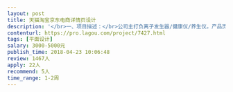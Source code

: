 ```yaml
---                
layout: post       
title: 天猫淘宝京东电商详情页设计           
description: '</br>一、项目描述：</br>公司主打负离子发生器/健康仪/养生仪。产品页面目前的转化率有些低，希望通过重新设计能提高产品页面的转化率</br></br>二、目前产品页面：</br>https://item.taobao.com/item.htm?id=559009454342</br></br>三、可参考产品：（仅做设计风格参考，我们的产品并不是空气净化器）</br>https://detail.tmall.com/item.htm?spm=0.0.0.0.6LzUSF&id=549672857747&scene=taobao_shop&skuId=3508401679864</br>https://detail.tmall.com/item.htm?spm=a220z.1000880.0.0.13Ea6z&id=562510963839&scene=taobao_shop</br></br>四、人员要求：</br>1、有3年的电商设计经验（电器相关），有作品可以参考</br>2、人在上海，可当面交流沟通</br>'     
contenturl: https://pro.lagou.com/project/7427.html      
tags: [平面设计]            
salary: 3000-5000元          
publish_time: 2018-04-23 10:06:48         
review: 1467人                   
apply: 22人                   
recommend: 5人                   
time_range: 1-2周              
---                 
```

